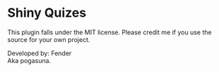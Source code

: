 # Shiny Quizes




This plugin falls under the MIT license.
Please credit me if you use the source for your own project.

Developed by:
Fender \
Aka pogasuna.
